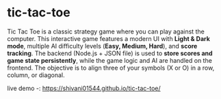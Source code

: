 # tic-tac-toe

Tic Tac Toe is a classic strategy game where you can play against the computer.
This interactive game features a modern UI with **Light & Dark mode**,
multiple AI difficulty levels (**Easy, Medium, Hard**), and **score tracking**.
The backend (Node.js + JSON file) is used to **store scores and game state persistently**, 
while the game logic and AI are handled on the frontend. 
The objective is to align three of your symbols (X or O) in a row, column, or diagonal.

live demo -: https://shivani01544.github.io/tic-tac-toe/
